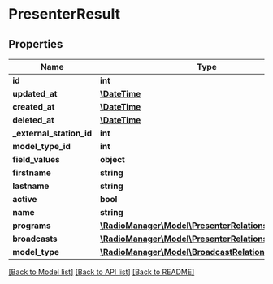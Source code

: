 # PresenterResult

## Properties
Name | Type | Description | Notes
------------ | ------------- | ------------- | -------------
**id** | **int** |  | 
**updated_at** | [**\DateTime**](\DateTime.md) |  | 
**created_at** | [**\DateTime**](\DateTime.md) |  | 
**deleted_at** | [**\DateTime**](\DateTime.md) |  | 
**_external_station_id** | **int** |  | [optional] 
**model_type_id** | **int** |  | 
**field_values** | **object** |  | [optional] 
**firstname** | **string** |  | [optional] 
**lastname** | **string** |  | [optional] 
**active** | **bool** |  | [optional] 
**name** | **string** |  | [optional] 
**programs** | [**\RadioManager\Model\PresenterRelationsPrograms**](PresenterRelationsPrograms.md) |  | [optional] 
**broadcasts** | [**\RadioManager\Model\PresenterRelationsBroadcasts**](PresenterRelationsBroadcasts.md) |  | [optional] 
**model_type** | [**\RadioManager\Model\BroadcastRelationsModelType**](BroadcastRelationsModelType.md) |  | [optional] 

[[Back to Model list]](../README.md#documentation-for-models) [[Back to API list]](../README.md#documentation-for-api-endpoints) [[Back to README]](../README.md)


